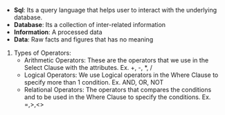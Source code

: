 * **Sql**: Its a query language that helps user to interact with the underlying database.
* **Database**: Its a collection of inter-related information
* **Information**: A processed data
* **Data**: Raw facts and figures that has no meaning


1. Types of Operators: 
    * Arithmetic Operators: These are the operators that we use in the Select Clause with the attributes. Ex. +, -, *, /
    * Logical Operators: We use Logical operators in the Where Clause to specify more than 1 condition. Ex. AND, OR, NOT
    * Relational Operators: The operators that compares the conditions and to be used in the Where Clause to specify the conditions. Ex. =,>,<>